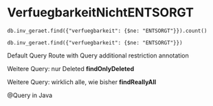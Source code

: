 VerfuegbarkeitNichtENTSORGT
===========================

`db.inv_geraet.find({"verfuegbarkeit": {$ne: "ENTSORGT"}}).count()`

`db.inv_geraet.find({"verfuegbarkeit": {$ne: "ENTSORGT"}})`


Default Query Route with Query additional restriction annotation

Weitere Query: nur Deleted **findOnlyDeleted**

Weitere Query: wirklich alle, wie bisher **findReallyAll**


@Query in Java